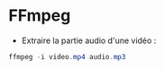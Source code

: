 # FFmpeg

+ Extraire la partie audio d'une vidéo :

```powershell
ffmpeg -i video.mp4 audio.mp3
```
